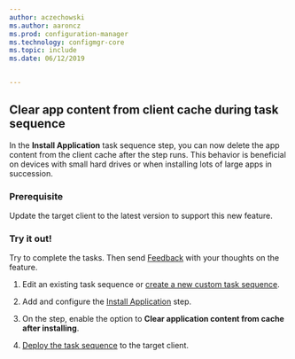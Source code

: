 ```yaml
---
author: aczechowski
ms.author: aaroncz
ms.prod: configuration-manager
ms.technology: configmgr-core
ms.topic: include
ms.date: 06/12/2019


---
```


## <a name="bkmk_tscache"></a> Clear app content from client cache during task sequence

<!--4485675-->

In the **Install Application** task sequence step, you can now delete the app content from the client cache after the step runs. This behavior is beneficial on devices with small hard drives or when installing lots of large apps in succession.

### Prerequisite

Update the target client to the latest version to support this new feature.

### Try it out!

Try to complete the tasks. Then send [Feedback](../../../../understand/product-feedback.md) with your thoughts on the feature.

1. Edit an existing task sequence or [create a new custom task sequence](../../../../../osd/deploy-use/create-a-custom-task-sequence.md).

1. Add and configure the [Install Application](../../../../../osd/understand/task-sequence-steps.md#BKMK_InstallApplication) step.

1. On the step, enable the option to **Clear application content from cache after installing**.

1. [Deploy the task sequence](../../../../../osd/deploy-use/deploy-a-task-sequence.md) to the target client.
